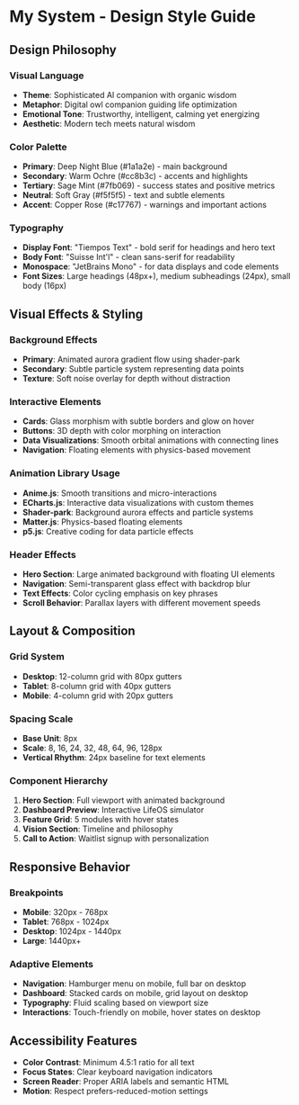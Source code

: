 # My System - Design Style Guide

## Design Philosophy

### Visual Language
- **Theme**: Sophisticated AI companion with organic wisdom
- **Metaphor**: Digital owl companion guiding life optimization
- **Emotional Tone**: Trustworthy, intelligent, calming yet energizing
- **Aesthetic**: Modern tech meets natural wisdom

### Color Palette
- **Primary**: Deep Night Blue (#1a1a2e) - main background
- **Secondary**: Warm Ochre (#cc8b3c) - accents and highlights  
- **Tertiary**: Sage Mint (#7fb069) - success states and positive metrics
- **Neutral**: Soft Gray (#f5f5f5) - text and subtle elements
- **Accent**: Copper Rose (#c17767) - warnings and important actions

### Typography
- **Display Font**: "Tiempos Text" - bold serif for headings and hero text
- **Body Font**: "Suisse Int'l" - clean sans-serif for readability
- **Monospace**: "JetBrains Mono" - for data displays and code elements
- **Font Sizes**: Large headings (48px+), medium subheadings (24px), small body (16px)

## Visual Effects & Styling

### Background Effects
- **Primary**: Animated aurora gradient flow using shader-park
- **Secondary**: Subtle particle system representing data points
- **Texture**: Soft noise overlay for depth without distraction

### Interactive Elements
- **Cards**: Glass morphism with subtle borders and glow on hover
- **Buttons**: 3D depth with color morphing on interaction
- **Data Visualizations**: Smooth orbital animations with connecting lines
- **Navigation**: Floating elements with physics-based movement

### Animation Library Usage
- **Anime.js**: Smooth transitions and micro-interactions
- **ECharts.js**: Interactive data visualizations with custom themes
- **Shader-park**: Background aurora effects and particle systems
- **Matter.js**: Physics-based floating elements
- **p5.js**: Creative coding for data particle effects

### Header Effects
- **Hero Section**: Large animated background with floating UI elements
- **Navigation**: Semi-transparent glass effect with backdrop blur
- **Text Effects**: Color cycling emphasis on key phrases
- **Scroll Behavior**: Parallax layers with different movement speeds

## Layout & Composition

### Grid System
- **Desktop**: 12-column grid with 80px gutters
- **Tablet**: 8-column grid with 40px gutters  
- **Mobile**: 4-column grid with 20px gutters

### Spacing Scale
- **Base Unit**: 8px
- **Scale**: 8, 16, 24, 32, 48, 64, 96, 128px
- **Vertical Rhythm**: 24px baseline for text elements

### Component Hierarchy
1. **Hero Section**: Full viewport with animated background
2. **Dashboard Preview**: Interactive LifeOS simulator
3. **Feature Grid**: 5 modules with hover states
4. **Vision Section**: Timeline and philosophy
5. **Call to Action**: Waitlist signup with personalization

## Responsive Behavior

### Breakpoints
- **Mobile**: 320px - 768px
- **Tablet**: 768px - 1024px  
- **Desktop**: 1024px - 1440px
- **Large**: 1440px+

### Adaptive Elements
- **Navigation**: Hamburger menu on mobile, full bar on desktop
- **Dashboard**: Stacked cards on mobile, grid layout on desktop
- **Typography**: Fluid scaling based on viewport size
- **Interactions**: Touch-friendly on mobile, hover states on desktop

## Accessibility Features
- **Color Contrast**: Minimum 4.5:1 ratio for all text
- **Focus States**: Clear keyboard navigation indicators
- **Screen Reader**: Proper ARIA labels and semantic HTML
- **Motion**: Respect prefers-reduced-motion settings